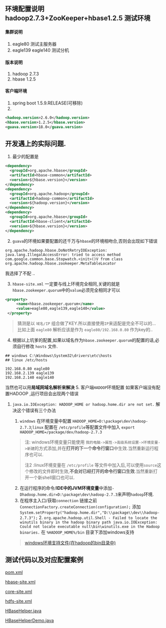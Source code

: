 ## 环境配置说明 hadoop2.7.3+ZooKeeper+hbase1.2.5 测试环境

#### 集群说明
1. eagle80 测试主服务器
2. eagle139 eagle140 测试分机

#### 版本说明
1. hadoop 2.7.3
2. hbase 1.2.5

#### 客户端环境
1. spring boot 1.5.9.RELEASE(可移除)
2.
```xml
<hadoop.version>2.6.0</hadoop.version>
<hbase.version>1.2.5</hbase.version>
<guava.version>18.0</guava.version>
```


## 开发遇上的实际问题.

1. 最少的配置是

  ```xml
  <dependency>
    <groupId>org.apache.hbase</groupId>
    <artifactId>hbase-common</artifactId>
    <version>${hbase.version}</version>
  </dependency>
  <dependency>
    <groupId>org.apache.hadoop</groupId>
    <artifactId>hadoop-common</artifactId>
    <version>${hadoop.version}</version>
  </dependency>
  <dependency>
    <groupId>org.apache.hbase</groupId>
    <artifactId>hbase-client</artifactId>
    <version>${hbase.version}</version>
  </dependency>
  ```

2. `guava`的环境如果要配置的还千万与`hbase`的环境相吻合,否则会出现如下错误
  ```
  org.apache.hadoop.hbase.DoNotRetryIOException: java.lang.IllegalAccessError: tried to access method com.google.common.base.Stopwatch.<init>()V from class org.apache.hadoop.hbase.zookeeper.MetaTableLocator
  ```
  我选择了不配 ..

3. `hbase-site.xml` 一定要与线上环境完全相同,关键的就是`hbase.zookeeper.quorum`中的`value`必须完全相同才可以

  ```xml
  <property>
       <name>hbase.zookeeper.quorum</name>
       <value>eagle80,eagle139,eagle140</value>
   </property>
  ```
> 猜测是以 `域名/IP` 组合做了KEY.所以直接使用`IP`来适配是完全不可以的...
> 比如上面 `eagle80` 解析应该是作为 `eagle80/192.168.0.80` 作为key的..

4. 根据以上坑爹的配置,如果以域名作为`hbase.zookeeper.quorum`的配置的话,必须自行修改 `hosts` 文件.

  ```hosts
  ## windows C:\Windows\System32\drivers\etc\hosts
  ## linux /etc/hosts

  192.168.0.80 eagle80
  192.168.2.139 eagle139
  192.168.2.140 eagle140
  ```

  当然也可以用**局域网域名解析来解决**
5. 客户端`HADOOP`环境配置
   如果客户端没有配置HADOOP ,运行项目会出现两个错误
   1. `java.io.IOException: HADOOP_HOME or hadoop.home.dir are not set.`
        解决这个错误有三个办法

        1. `windows` 在环境变量中配置 `HADOOP_HOME=D:\package\dev\hadoop-2.7.3`;`linux` 配置在 `/etc/profile`等配置文件中加入 `export HADOOP_HOME=/package/dev/hadoop-2.7.3`

        > 注: windows环境变量只能使用 `我的电脑->属性->高级系统设置->环境变量->新建`的方式添加,并在**打开的下一个命令行窗口**中生效.当然重新运行程序也可以.
        >
        > 注2 :linux环境变量在  `/etc/profile` 等文件中加入后,可以使用`source`这个修改的文件即时生效,**不会对已经打开的命令行窗口生效**.当然重新打开一个新shell窗口也可以.

        2. 在运行程序的命令/**IDE中的JVM环境变量**中添加`-Dhadoop.home.dir=D:\package\dev\hadoop-2.7.3`来声明`hadoop`环境.
        3. 在程序主入口/获取`connection` 链接之前`ConnectionFactory.createConnection(configuration);` 添加`System.setProperty("hadoop.home.dir","D:\\package\\dev\\hadoop-2.7.3");`
    2. `org.apache.hadoop.util.Shell - Failed to locate the winutils binary in the hadoop binary path java.io.IOException: Could not locate executable null\bin\winutils.exe in the Hadoop binaries.`
    在 `%HADOOP_HOME%/bin` 目录下添加windows支持
        > [windows环境支持文件(在hadoop的bin目录中)](./../../hadoop/Hadoop安装教程_单机/windows环境支持文件(在hadoop的bin目录中))
## 测试代码以及对应配置案例
 [pom.xml](./附件/pom.xml)

 [hbase-site.xml](.\附件\hbase-site.xml)

 [core-site.xml](.\附件\core-site.xml)

 [hdfs-site.xml](.\附件\hdfs-site.xml)

 [HBaseHelper.java](.\附件\java\main\HBaseHelper.java)

 [HBaseHelperDemo.java](.\附件\java\test\HBaseHelperDemo.java)
